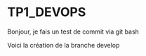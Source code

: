 # TP1_DEVOPS

Bonjour, je fais un test de commit via git bash

Voici la création de la branche develop